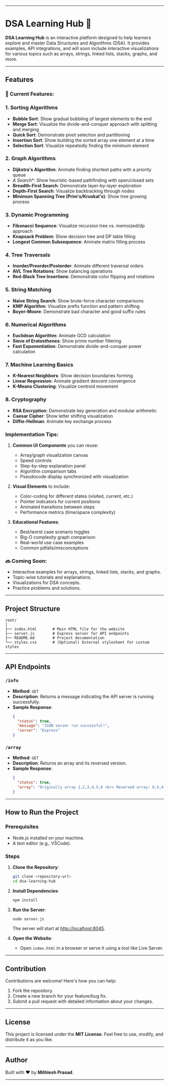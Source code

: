 
---

# DSA Learning Hub 🚀

**DSA Learning Hub** is an interactive platform designed to help learners explore and master Data Structures and Algorithms (DSA). It provides examples, API integrations, and will soon include interactive visualizations for various topics such as arrays, strings, linked lists, stacks, graphs, and more.

---

## Features

### 🌟 Current Features:

### 1. **Sorting Algorithms**
   - **Bubble Sort**: Show gradual bubbling of largest elements to the end
   - **Merge Sort**: Visualize the divide-and-conquer approach with splitting and merging
   - **Quick Sort**: Demonstrate pivot selection and partitioning
   - **Insertion Sort**: Show building the sorted array one element at a time
   - **Selection Sort**: Visualize repeatedly finding the minimum element

### 2. **Graph Algorithms**
   - **Dijkstra's Algorithm**: Animate finding shortest paths with a priority queue
   - **A* Search**: Show heuristic-based pathfinding with open/closed sets
   - **Breadth-First Search**: Demonstrate layer-by-layer exploration
   - **Depth-First Search**: Visualize backtracking through nodes
   - **Minimum Spanning Tree (Prim's/Kruskal's)**: Show tree growing process

### 3. **Dynamic Programming**
   - **Fibonacci Sequence**: Visualize recursion tree vs. memoized/dp approach
   - **Knapsack Problem**: Show decision tree and DP table filling
   - **Longest Common Subsequence**: Animate matrix filling process

### 4. **Tree Traversals**
   - **Inorder/Preorder/Postorder**: Animate different traversal orders
   - **AVL Tree Rotations**: Show balancing operations
   - **Red-Black Tree Insertions**: Demonstrate color flipping and rotations

### 5. **String Matching**
   - **Naive String Search**: Show brute-force character comparisons
   - **KMP Algorithm**: Visualize prefix function and pattern shifting
   - **Boyer-Moore**: Demonstrate bad character and good suffix rules

### 6. **Numerical Algorithms**
   - **Euclidean Algorithm**: Animate GCD calculation
   - **Sieve of Eratosthenes**: Show prime number filtering
   - **Fast Exponentiation**: Demonstrate divide-and-conquer power calculation

### 7. **Machine Learning Basics**
   - **K-Nearest Neighbors**: Show decision boundaries forming
   - **Linear Regression**: Animate gradient descent convergence
   - **K-Means Clustering**: Visualize centroid movement

### 8. **Cryptography**
   - **RSA Encryption**: Demonstrate key generation and modular arithmetic
   - **Caesar Cipher**: Show letter shifting visualization
   - **Diffie-Hellman**: Animate key exchange process

### Implementation Tips:
1. **Common UI Components** you can reuse:
   - Array/graph visualization canvas
   - Speed controls
   - Step-by-step explanation panel
   - Algorithm comparison tabs
   - Pseudocode display synchronized with visualization

2. **Visual Elements** to include:
   - Color-coding for different states (visited, current, etc.)
   - Pointer indicators for current positions
   - Animated transitions between steps
   - Performance metrics (time/space complexity)

3. **Educational Features**:
   - Best/worst case scenario toggles
   - Big-O complexity graph comparison
   - Real-world use case examples
   - Common pitfalls/misconceptions

### 🔜 Coming Soon:
- Interactive examples for arrays, strings, linked lists, stacks, and graphs.
- Topic-wise tutorials and explanations.
- Visualizations for DSA concepts.
- Practice problems and solutions.

---

## Project Structure

```
root/
│
├── index.html       # Main HTML file for the website
├── server.js        # Express server for API endpoints
├── README.md        # Project documentation
└── styles.css       # (Optional) External stylesheet for custom styles
```

---

## API Endpoints

### `/info`
- **Method**: `GET`
- **Description**: Returns a message indicating the API server is running successfully.
- **Sample Response**:
  ```json
  {
    "status": true,
    "message": "JSON server run successful!",
    "server": "Express"
  }
  ```

### `/array`
- **Method**: `GET`
- **Description**: Returns an array and its reversed version.
- **Sample Response**:
  ```json
  {
    "status": true,
    "array": "Originally array 1,2,3,4,5,6 <br> Reversed array: 6,5,4,3,2,1"
  }
  ```

---

## How to Run the Project

### Prerequisites
- Node.js installed on your machine.
- A text editor (e.g., VSCode).

### Steps
1. **Clone the Repository**:
   ```bash
   git clone <repository-url>
   cd dsa-learning-hub
   ```

2. **Install Dependencies**:
   ```bash
   npm install
   ```

3. **Run the Server**:
   ```bash
   node server.js
   ```
   The server will start at [http://localhost:8045](http://localhost:8045).

4. **Open the Website**:
   - Open `index.html` in a browser or serve it using a tool like Live Server.

---

## Contribution

Contributions are welcome! Here's how you can help:
1. Fork the repository.
2. Create a new branch for your feature/bug fix.
3. Submit a pull request with detailed information about your changes.

---

## License

This project is licensed under the **MIT License**. Feel free to use, modify, and distribute it as you like.

---

## Author

Built with ❤️ by **Mithlesh Prasad**.

--- 

